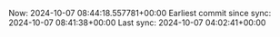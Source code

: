 Now: 2024-10-07 08:44:18.557781+00:00 Earliest commit since sync: 2024-10-07 08:41:38+00:00 Last sync: 2024-10-07 04:02:41+00:00
